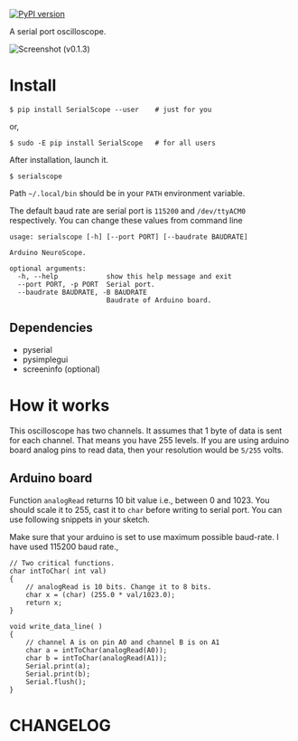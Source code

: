 [![PyPI version](https://badge.fury.io/py/SerialScope.svg)](https://badge.fury.io/py/SerialScope)

A serial port oscilloscope. 

![Screenshot (v0.1.3)](https://github.com/dilawar/SerialScope/releases/download/v0.1.3/screenshot.png)

# Install

    $ pip install SerialScope --user    # just for you
or,

    $ sudo -E pip install SerialScope   # for all users

After installation, launch it. 

    $ serialscope

Path `~/.local/bin` should be in your `PATH` environment variable.

The default baud rate are serial port is `115200` and  `/dev/ttyACM0`
respectively. You can change these values from command line

```
usage: serialscope [-h] [--port PORT] [--baudrate BAUDRATE]

Arduino NeuroScope.

optional arguments:
  -h, --help            show this help message and exit
  --port PORT, -p PORT  Serial port.
  --baudrate BAUDRATE, -B BAUDRATE
                        Baudrate of Arduino board.

```

## Dependencies

- pyserial
- pysimplegui
- screeninfo (optional)

# How it works

This oscilloscope has two channels.  It assumes that 1 byte of data is sent
for each channel. That means you have 255 levels. If you are using arduino board
analog pins to read data, then your resolution would be `5/255` volts.

## Arduino board

Function `analogRead` returns 10 bit value i.e., between 0 and 1023. You should
scale it to 255, cast it to `char` before writing to serial port. 
You can use following snippets in your sketch.

Make sure that your arduino is set to use maximum possible baud-rate. I have
used 115200 baud rate.,

```
// Two critical functions.
char intToChar( int val)
{
    // analogRead is 10 bits. Change it to 8 bits.
    char x = (char) (255.0 * val/1023.0);
    return x;
}

void write_data_line( )
{
    // channel A is on pin A0 and channel B is on A1
    char a = intToChar(analogRead(A0));
    char b = intToChar(analogRead(A1));
    Serial.print(a);
    Serial.print(b);
    Serial.flush();
}
```

# CHANGELOG

